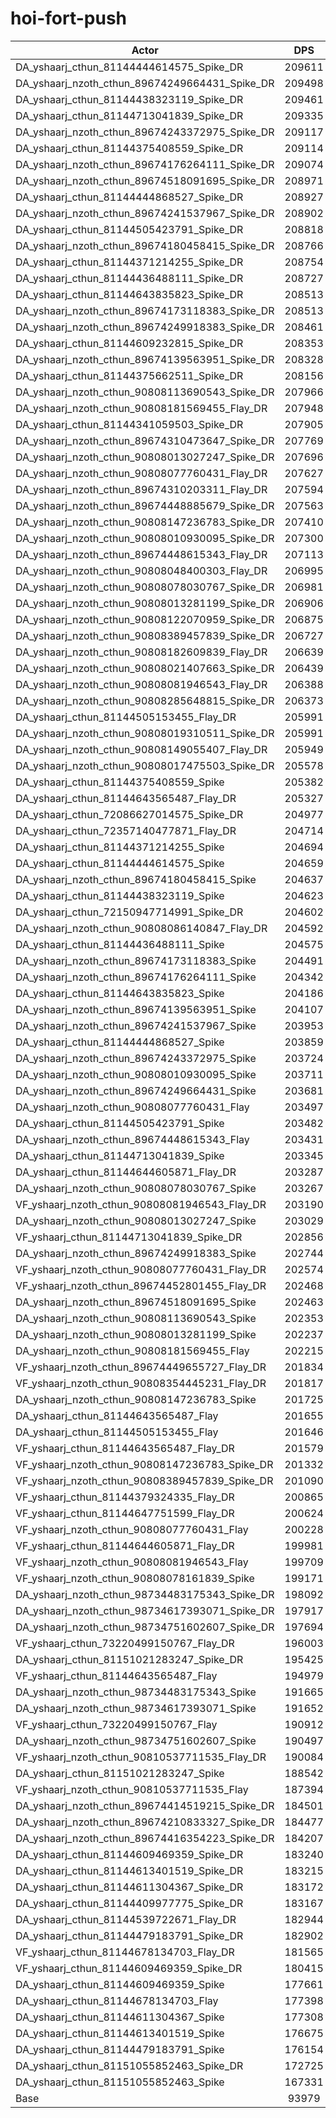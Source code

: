 # hoi-fort-push
| Actor | DPS | Increase |
|---|:---:|:---:|
|DA_yshaarj_cthun_81144444614575_Spike_DR|209611|123.04%|
|DA_yshaarj_nzoth_cthun_89674249664431_Spike_DR|209498|122.92%|
|DA_yshaarj_cthun_81144438323119_Spike_DR|209461|122.88%|
|DA_yshaarj_cthun_81144713041839_Spike_DR|209335|122.75%|
|DA_yshaarj_nzoth_cthun_89674243372975_Spike_DR|209117|122.51%|
|DA_yshaarj_cthun_81144375408559_Spike_DR|209114|122.51%|
|DA_yshaarj_nzoth_cthun_89674176264111_Spike_DR|209074|122.47%|
|DA_yshaarj_nzoth_cthun_89674518091695_Spike_DR|208971|122.36%|
|DA_yshaarj_cthun_81144444868527_Spike_DR|208927|122.31%|
|DA_yshaarj_nzoth_cthun_89674241537967_Spike_DR|208902|122.29%|
|DA_yshaarj_cthun_81144505423791_Spike_DR|208818|122.20%|
|DA_yshaarj_nzoth_cthun_89674180458415_Spike_DR|208766|122.14%|
|DA_yshaarj_cthun_81144371214255_Spike_DR|208754|122.13%|
|DA_yshaarj_cthun_81144436488111_Spike_DR|208727|122.10%|
|DA_yshaarj_cthun_81144643835823_Spike_DR|208513|121.87%|
|DA_yshaarj_nzoth_cthun_89674173118383_Spike_DR|208513|121.87%|
|DA_yshaarj_nzoth_cthun_89674249918383_Spike_DR|208461|121.82%|
|DA_yshaarj_cthun_81144609232815_Spike_DR|208353|121.70%|
|DA_yshaarj_nzoth_cthun_89674139563951_Spike_DR|208328|121.68%|
|DA_yshaarj_cthun_81144375662511_Spike_DR|208156|121.49%|
|DA_yshaarj_nzoth_cthun_90808113690543_Spike_DR|207966|121.29%|
|DA_yshaarj_nzoth_cthun_90808181569455_Flay_DR|207948|121.27%|
|DA_yshaarj_cthun_81144341059503_Spike_DR|207905|121.22%|
|DA_yshaarj_nzoth_cthun_89674310473647_Spike_DR|207769|121.08%|
|DA_yshaarj_nzoth_cthun_90808013027247_Spike_DR|207696|121.00%|
|DA_yshaarj_nzoth_cthun_90808077760431_Flay_DR|207627|120.93%|
|DA_yshaarj_nzoth_cthun_89674310203311_Flay_DR|207594|120.89%|
|DA_yshaarj_nzoth_cthun_89674448885679_Spike_DR|207563|120.86%|
|DA_yshaarj_nzoth_cthun_90808147236783_Spike_DR|207410|120.70%|
|DA_yshaarj_nzoth_cthun_90808010930095_Spike_DR|207300|120.58%|
|DA_yshaarj_nzoth_cthun_89674448615343_Flay_DR|207113|120.38%|
|DA_yshaarj_nzoth_cthun_90808048400303_Flay_DR|206995|120.26%|
|DA_yshaarj_nzoth_cthun_90808078030767_Spike_DR|206981|120.24%|
|DA_yshaarj_nzoth_cthun_90808013281199_Spike_DR|206906|120.16%|
|DA_yshaarj_nzoth_cthun_90808122070959_Spike_DR|206875|120.13%|
|DA_yshaarj_nzoth_cthun_90808389457839_Spike_DR|206727|119.97%|
|DA_yshaarj_nzoth_cthun_90808182609839_Flay_DR|206639|119.88%|
|DA_yshaarj_nzoth_cthun_90808021407663_Spike_DR|206439|119.67%|
|DA_yshaarj_nzoth_cthun_90808081946543_Flay_DR|206388|119.61%|
|DA_yshaarj_nzoth_cthun_90808285648815_Spike_DR|206373|119.59%|
|DA_yshaarj_cthun_81144505153455_Flay_DR|205991|119.19%|
|DA_yshaarj_nzoth_cthun_90808019310511_Spike_DR|205991|119.19%|
|DA_yshaarj_nzoth_cthun_90808149055407_Flay_DR|205949|119.14%|
|DA_yshaarj_nzoth_cthun_90808017475503_Spike_DR|205578|118.75%|
|DA_yshaarj_cthun_81144375408559_Spike|205382|118.54%|
|DA_yshaarj_cthun_81144643565487_Flay_DR|205327|118.48%|
|DA_yshaarj_cthun_72086627014575_Spike_DR|204977|118.11%|
|DA_yshaarj_cthun_72357140477871_Flay_DR|204714|117.83%|
|DA_yshaarj_cthun_81144371214255_Spike|204694|117.81%|
|DA_yshaarj_cthun_81144444614575_Spike|204659|117.77%|
|DA_yshaarj_nzoth_cthun_89674180458415_Spike|204637|117.75%|
|DA_yshaarj_cthun_81144438323119_Spike|204623|117.73%|
|DA_yshaarj_cthun_72150947714991_Spike_DR|204602|117.71%|
|DA_yshaarj_nzoth_cthun_90808086140847_Flay_DR|204592|117.70%|
|DA_yshaarj_cthun_81144436488111_Spike|204575|117.68%|
|DA_yshaarj_nzoth_cthun_89674173118383_Spike|204491|117.59%|
|DA_yshaarj_nzoth_cthun_89674176264111_Spike|204342|117.43%|
|DA_yshaarj_cthun_81144643835823_Spike|204186|117.27%|
|DA_yshaarj_nzoth_cthun_89674139563951_Spike|204107|117.18%|
|DA_yshaarj_nzoth_cthun_89674241537967_Spike|203953|117.02%|
|DA_yshaarj_cthun_81144444868527_Spike|203859|116.92%|
|DA_yshaarj_nzoth_cthun_89674243372975_Spike|203724|116.78%|
|DA_yshaarj_nzoth_cthun_90808010930095_Spike|203711|116.76%|
|DA_yshaarj_nzoth_cthun_89674249664431_Spike|203681|116.73%|
|DA_yshaarj_nzoth_cthun_90808077760431_Flay|203497|116.53%|
|DA_yshaarj_cthun_81144505423791_Spike|203482|116.52%|
|DA_yshaarj_nzoth_cthun_89674448615343_Flay|203431|116.46%|
|DA_yshaarj_cthun_81144713041839_Spike|203345|116.37%|
|DA_yshaarj_cthun_81144644605871_Flay_DR|203287|116.31%|
|DA_yshaarj_nzoth_cthun_90808078030767_Spike|203267|116.29%|
|VF_yshaarj_nzoth_cthun_90808081946543_Flay_DR|203190|116.21%|
|DA_yshaarj_nzoth_cthun_90808013027247_Spike|203029|116.04%|
|VF_yshaarj_cthun_81144713041839_Spike_DR|202856|115.85%|
|DA_yshaarj_nzoth_cthun_89674249918383_Spike|202744|115.73%|
|VF_yshaarj_nzoth_cthun_90808077760431_Flay_DR|202574|115.55%|
|VF_yshaarj_nzoth_cthun_89674452801455_Flay_DR|202468|115.44%|
|DA_yshaarj_nzoth_cthun_89674518091695_Spike|202463|115.43%|
|DA_yshaarj_nzoth_cthun_90808113690543_Spike|202353|115.32%|
|DA_yshaarj_nzoth_cthun_90808013281199_Spike|202237|115.19%|
|DA_yshaarj_nzoth_cthun_90808181569455_Flay|202215|115.17%|
|VF_yshaarj_nzoth_cthun_89674449655727_Flay_DR|201834|114.77%|
|VF_yshaarj_nzoth_cthun_90808354445231_Flay_DR|201817|114.75%|
|DA_yshaarj_nzoth_cthun_90808147236783_Spike|201725|114.65%|
|DA_yshaarj_cthun_81144643565487_Flay|201655|114.57%|
|DA_yshaarj_cthun_81144505153455_Flay|201646|114.56%|
|VF_yshaarj_cthun_81144643565487_Flay_DR|201579|114.49%|
|VF_yshaarj_nzoth_cthun_90808147236783_Spike_DR|201332|114.23%|
|VF_yshaarj_nzoth_cthun_90808389457839_Spike_DR|201090|113.97%|
|VF_yshaarj_cthun_81144379324335_Flay_DR|200865|113.73%|
|VF_yshaarj_cthun_81144647751599_Flay_DR|200624|113.48%|
|VF_yshaarj_nzoth_cthun_90808077760431_Flay|200228|113.06%|
|VF_yshaarj_cthun_81144644605871_Flay_DR|199981|112.79%|
|VF_yshaarj_nzoth_cthun_90808081946543_Flay|199709|112.50%|
|VF_yshaarj_nzoth_cthun_90808078161839_Spike|199171|111.93%|
|DA_yshaarj_nzoth_cthun_98734483175343_Spike_DR|198092|110.78%|
|DA_yshaarj_nzoth_cthun_98734617393071_Spike_DR|197917|110.60%|
|DA_yshaarj_nzoth_cthun_98734751602607_Spike_DR|197694|110.36%|
|VF_yshaarj_cthun_73220499150767_Flay_DR|196003|108.56%|
|DA_yshaarj_cthun_81151021283247_Spike_DR|195425|107.95%|
|VF_yshaarj_cthun_81144643565487_Flay|194979|107.47%|
|DA_yshaarj_nzoth_cthun_98734483175343_Spike|191665|103.94%|
|DA_yshaarj_nzoth_cthun_98734617393071_Spike|191652|103.93%|
|VF_yshaarj_cthun_73220499150767_Flay|190912|103.14%|
|DA_yshaarj_nzoth_cthun_98734751602607_Spike|190497|102.70%|
|VF_yshaarj_nzoth_cthun_90810537711535_Flay_DR|190084|102.26%|
|DA_yshaarj_cthun_81151021283247_Spike|188542|100.62%|
|VF_yshaarj_nzoth_cthun_90810537711535_Flay|187394|99.40%|
|DA_yshaarj_nzoth_cthun_89674414519215_Spike_DR|184501|96.32%|
|DA_yshaarj_nzoth_cthun_89674210833327_Spike_DR|184477|96.30%|
|DA_yshaarj_nzoth_cthun_89674416354223_Spike_DR|184207|96.01%|
|DA_yshaarj_cthun_81144609469359_Spike_DR|183240|94.98%|
|DA_yshaarj_cthun_81144613401519_Spike_DR|183215|94.95%|
|DA_yshaarj_cthun_81144611304367_Spike_DR|183172|94.91%|
|DA_yshaarj_cthun_81144409977775_Spike_DR|183167|94.90%|
|DA_yshaarj_cthun_81144539722671_Flay_DR|182944|94.66%|
|DA_yshaarj_cthun_81144479183791_Spike_DR|182902|94.62%|
|VF_yshaarj_cthun_81144678134703_Flay_DR|181565|93.20%|
|VF_yshaarj_cthun_81144609469359_Spike_DR|180415|91.97%|
|DA_yshaarj_cthun_81144609469359_Spike|177661|89.04%|
|DA_yshaarj_cthun_81144678134703_Flay|177398|88.76%|
|DA_yshaarj_cthun_81144611304367_Spike|177308|88.67%|
|DA_yshaarj_cthun_81144613401519_Spike|176675|87.99%|
|DA_yshaarj_cthun_81144479183791_Spike|176154|87.44%|
|DA_yshaarj_cthun_81151055852463_Spike_DR|172725|83.79%|
|DA_yshaarj_cthun_81151055852463_Spike|167331|78.05%|
|Base|93979|0.00%|
